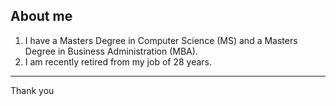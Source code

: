 ## About me

1. I have a Masters Degree in Computer Science (MS) and a Masters Degree in Business Administration (MBA).
2. I am recently retired from my job of 28 years.
---
Thank you
